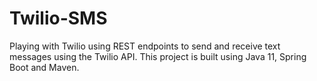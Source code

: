 # Twilio-SMS
Playing with Twilio using REST endpoints to send and receive text messages using the Twilio API. This project is built using Java 11, Spring Boot and Maven.
